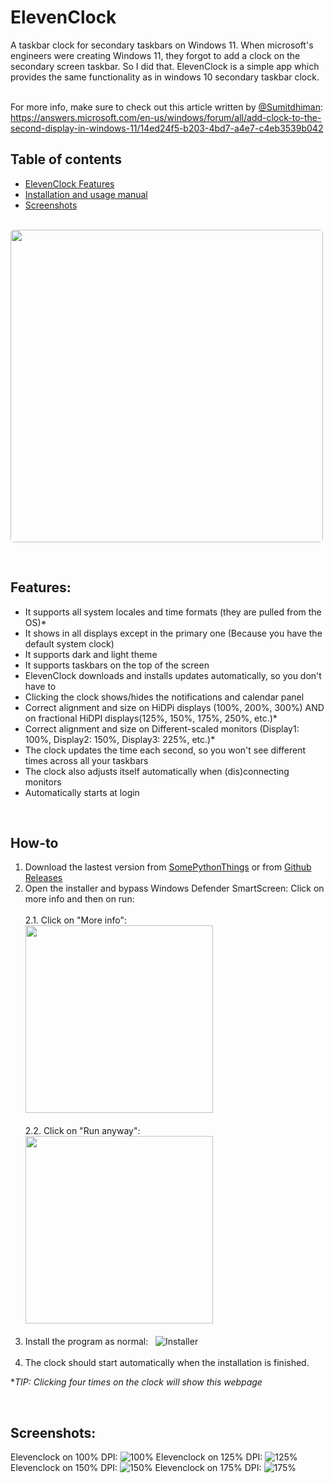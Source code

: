 # ElevenClock
A taskbar clock for secondary taskbars on Windows 11. When microsoft's engineers were creating Windows 11, they forgot to add a clock on the secondary screen taskbar. So I did that. ElevenClock is a simple app which provides the same functionality as in windows 10 secondary taskbar clock.<br><br>

For more info, make sure to check out this article written by [@Sumitdhiman](https://github.com/Sumitdhiman):<br>
    https://answers.microsoft.com/en-us/windows/forum/all/add-clock-to-the-second-display-in-windows-11/14ed24f5-b203-4bd7-a4e7-c4eb3539b042

## Table of contents
   - [ElevenClock Features](#features)<br>
   - [Installation and usage manual](#how-to)<br>
   - [Screenshots](#screenshots)<br><br>

<img style="border-radius: 5px;" src=https://raw.githubusercontent.com/martinet101/SomePythonThings-Media/master/elevenclock/main.webp width=500>
<p id="features"></p><br>

## Features:
 - It supports all system locales and time formats (they are pulled from the OS)*
 - It shows in all displays except in the primary one (Because you have the default system clock)
 - It supports dark and light theme
 - It supports taskbars on the top of the screen
 - ElevenClock downloads and installs updates automatically, so you don't have to
 - Clicking the clock shows/hides the notifications and calendar panel
 - Correct alignment and size on HiDPi displays (100%, 200%, 300%) AND on fractional HiDPI displays(125%, 150%, 175%, 250%, etc.)*
 - Correct alignment and size on Different-scaled monitors (Display1: 100%, Display2: 150%, Display3: 225%, etc.)*
 - The clock updates the time each second, so you won't see different times across all your taskbars
 - The clock also adjusts itself automatically when (dis)connecting monitors
 - Automatically starts at login<br>

<p id="how-to"></p><br>

## How-to
 1. Download the lastest version from [SomePythonThings](https://www.somepythonthings.tk/programs/elevenclock/#downloadSection) or from [Github Releases](https://github.com/martinet101/ElevenClock/releases)
 2. Open the installer and bypass Windows Defender SmartScreen: Click on more info and then on run:<br><br>
     2.1.  Click on "More info":  &nbsp;&nbsp;&nbsp;&nbsp;&nbsp; &nbsp;&nbsp;&nbsp; <img src="https://github.com/martinet101/ElevenClock/blob/main/media/smartscreen1.jpg?raw=true" width=300><br><br>      2.2. Click on "Run anyway": &nbsp;&nbsp;&nbsp;&nbsp;&nbsp;&nbsp;&nbsp;<img src="https://github.com/martinet101/ElevenClock/blob/main/media/smartscreen2.jpg?raw=true" width=300><br><br>
 3. Install the program as normal: &nbsp;    ![Installer](https://github.com/martinet101/ElevenClock/blob/main/media/elevenclock_7.png?raw=true)<br><br>
 4. The clock should start automatically when the installation is finished.

   **TIP: Clicking four times on the clock will show this webpage*<br>

<p id="screenshots"></p><br>

## Screenshots:
Elevenclock on 100% DPI: ![100%](https://github.com/martinet101/ElevenClock/blob/main/media/elevenclock_1.png?raw=true)
Elevenclock on 125% DPI: ![125%](https://github.com/martinet101/ElevenClock/blob/main/media/elevenclock_2.png?raw=true)
Elevenclock on 150% DPI: ![150%](https://github.com/martinet101/ElevenClock/blob/main/media/elevenclock_3.png?raw=true)
Elevenclock on 175% DPI: ![175%](https://github.com/martinet101/ElevenClock/blob/main/media/elevenclock_4.png?raw=true)
